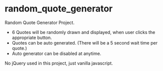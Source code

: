 # random_quote_generator

Random Quote Generator Project.

- 6 Quotes will be randomly drawn and displayed, when user clicks the appropriate button. 
- Quotes can be auto generated. (There will be a 5 second wait time per quote.)
- Auto generator can be disabled at anytime. 

No jQuery used in this project, just vanilla javascript.
